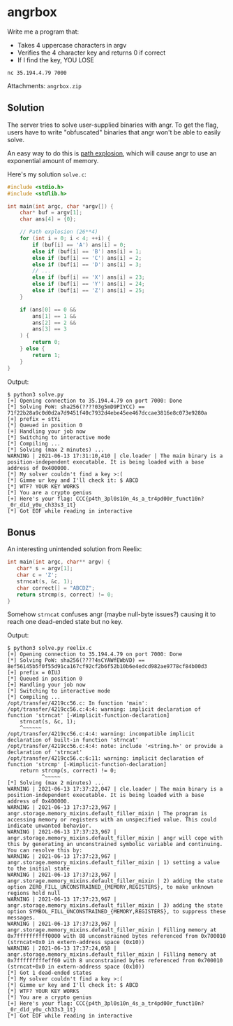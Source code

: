 # angrbox

Write me a program that:
- Takes 4 uppercase characters in argv
- Verifies the 4 character key and returns 0 if correct
- If I find the key, YOU LOSE

```
nc 35.194.4.79 7000
```

Attachments: `angrbox.zip`

## Solution

The server tries to solve user-supplied binaries with angr. To get the flag,
users have to write "obfuscated" binaries that angr won't be able to easily
solve.

An easy way to do this is [path explosion](https://youtu.be/VJoNraxFliM), which
will cause angr to use an exponential amount of memory.

Here's my solution `solve.c`:

```c
#include <stdio.h>
#include <stdlib.h>

int main(int argc, char *argv[]) {
    char* buf = argv[1];
    char ans[4] = {0};

    // Path explosion (26**4)
    for (int i = 0; i < 4; ++i) {
        if (buf[i] == 'A') ans[i] = 0;
        else if (buf[i] == 'B') ans[i] = 1;
        else if (buf[i] == 'C') ans[i] = 2;
        else if (buf[i] == 'D') ans[i] = 3;
        // ...
        else if (buf[i] == 'X') ans[i] = 23;
        else if (buf[i] == 'Y') ans[i] = 24;
        else if (buf[i] == 'Z') ans[i] = 25;
    }

    if (ans[0] == 0 &&
        ans[1] == 1 &&
        ans[2] == 2 &&
        ans[3] == 3
    ) {
        return 0;
    } else {
        return 1;
    }
}
```

Output:

```
$ python3 solve.py
[+] Opening connection to 35.194.4.79 on port 7000: Done
[*] Solving PoW: sha256(????03g5mD9PIYCC) == 71f22b28a9c0d0d2a7d9451f40c7932d4ebe45ee467dccae3816e8c073e9280a
[+] prefix = stYi
[*] Queued in position 0
[+] Handling your job now
[*] Switching to interactive mode
[*] Compiling ...
[*] Solving (max 2 minutes) ...
WARNING | 2021-06-13 17:31:10,410 | cle.loader | The main binary is a position-independent executable. It is being loaded with a base address of 0x400000.
[*] My solver couldn't find a key >:(
[*] Gimme ur key and I'll check it: $ ABCD
[*] WTF? YOUR KEY WORKS
[*] You are a crypto genius
[+] Here's your flag: CCC{p4th_3pl0s10n_4s_a_tr4pd00r_funct10n?_0r_d1d_y0u_ch33s3_1t}
[*] Got EOF while reading in interactive
```

## Bonus

An interesting unintended solution from Reelix:

```c
int main(int argc, char** argv) {
   char* s = argv[1];
   char c = 'Z';
   strncat(s, &c, 1);
   char correct[] = "ABCDZ";
   return strcmp(s, correct) != 0;
}
```

Somehow `strncat` confuses angr (maybe null-byte issues?) causing it to reach
one dead-ended state but no key.

Output:

```
$ python3 solve.py reelix.c
[+] Opening connection to 35.194.4.79 on port 7000: Done
[*] Solving PoW: sha256(????4sCYAWfEWbVD) == 8ef56145b5f0f55d91ca167cf92cf2b6f52b10b6e4edcd982ae9778cf84b00d3
[+] prefix = 0IUJ
[*] Queued in position 0
[+] Handling your job now
[*] Switching to interactive mode
[*] Compiling ...
/opt/transfer/4219cc56.c: In function 'main':
/opt/transfer/4219cc56.c:4:4: warning: implicit declaration of function 'strncat' [-Wimplicit-function-declaration]
    strncat(s, &c, 1);
    ^~~~~~~
/opt/transfer/4219cc56.c:4:4: warning: incompatible implicit declaration of built-in function 'strncat'
/opt/transfer/4219cc56.c:4:4: note: include '<string.h>' or provide a declaration of 'strncat'
/opt/transfer/4219cc56.c:6:11: warning: implicit declaration of function 'strcmp' [-Wimplicit-function-declaration]
    return strcmp(s, correct) != 0;
           ^~~~~~
[*] Solving (max 2 minutes) ...
WARNING | 2021-06-13 17:37:22,047 | cle.loader | The main binary is a position-independent executable. It is being loaded with a base address of 0x400000.
WARNING | 2021-06-13 17:37:23,967 | angr.storage.memory_mixins.default_filler_mixin | The program is accessing memory or registers with an unspecified value. This could indicate unwanted behavior.
WARNING | 2021-06-13 17:37:23,967 | angr.storage.memory_mixins.default_filler_mixin | angr will cope with this by generating an unconstrained symbolic variable and continuing. You can resolve this by:
WARNING | 2021-06-13 17:37:23,967 | angr.storage.memory_mixins.default_filler_mixin | 1) setting a value to the initial state
WARNING | 2021-06-13 17:37:23,967 | angr.storage.memory_mixins.default_filler_mixin | 2) adding the state option ZERO_FILL_UNCONSTRAINED_{MEMORY,REGISTERS}, to make unknown regions hold null
WARNING | 2021-06-13 17:37:23,967 | angr.storage.memory_mixins.default_filler_mixin | 3) adding the state option SYMBOL_FILL_UNCONSTRAINED_{MEMORY,REGISTERS}, to suppress these messages.
WARNING | 2021-06-13 17:37:23,967 | angr.storage.memory_mixins.default_filler_mixin | Filling memory at 0x7ffffffffff0000 with 88 unconstrained bytes referenced from 0x700010 (strncat+0x0 in extern-address space (0x10))
WARNING | 2021-06-13 17:37:24,058 | angr.storage.memory_mixins.default_filler_mixin | Filling memory at 0x7fffffffffeff60 with 8 unconstrained bytes referenced from 0x700010 (strncat+0x0 in extern-address space (0x10))
[*] Got 1 dead-ended states
[*] My solver couldn't find a key >:(
[*] Gimme ur key and I'll check it: $ ABCD
[*] WTF? YOUR KEY WORKS
[*] You are a crypto genius
[+] Here's your flag: CCC{p4th_3pl0s10n_4s_a_tr4pd00r_funct10n?_0r_d1d_y0u_ch33s3_1t}
[*] Got EOF while reading in interactive
```
